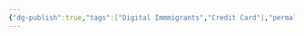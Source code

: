 ```yaml
---
{"dg-publish":true,"tags":["Digital Immmigrants","Credit Card"],"permalink":"/美国信用卡/","dgPassFrontmatter":true,"created":"2023-04-22T14:51:47.802+08:00","updated":"2023-04-22T14:52:12.178+08:00"}
---
```



